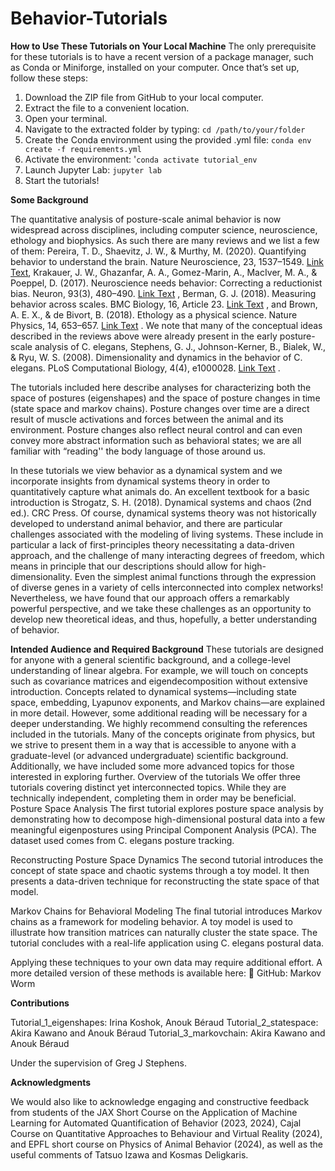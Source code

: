 # Behavior-Tutorials

**How to Use These Tutorials on Your Local Machine**
The only prerequisite for these tutorials is to have a recent version of a package manager, such as Conda or Miniforge, installed on your computer. Once that’s set up, follow these steps:

1. Download the ZIP file from GitHub to your local computer.
2. Extract the file to a convenient location.
3. Open your terminal.
4. Navigate to the extracted folder by typing:
`cd /path/to/your/folder`
5. Create the Conda environment using the provided .yml file:
`conda env create -f requirements.yml`
6. Activate the environment:
'`conda activate tutorial_env`
7. Launch Jupyter Lab:
`jupyter lab`
8. Start the tutorials!

**Some Background** 

The quantitative analysis of posture-scale animal behavior is now widespread across disciplines, including computer science, neuroscience, ethology and biophysics.  As such there are many reviews and we list a few of them: Pereira, T. D., Shaevitz, J. W., & Murthy, M. (2020). Quantifying behavior to understand the brain. Nature Neuroscience, 23, 1537–1549. [Link Text](https://doi.org/10.1038/s41593-020-00734-z), Krakauer, J. W., Ghazanfar, A. A., Gomez-Marin, A., MacIver, M. A., & Poeppel, D. (2017). Neuroscience needs behavior: Correcting a reductionist bias. Neuron, 93(3), 480–490. [Link Text](https://doi.org/10.1016/j.neuron.2016.12.041) , Berman, G. J. (2018). Measuring behavior across scales. BMC Biology, 16, Article 23. [Link Text](https://doi.org/10.1186/s12915-018-0494-7) , and Brown, A. E. X., & de Bivort, B. (2018). Ethology as a physical science. Nature Physics, 14, 653–657. [Link Text](https://doi.org/10.1038/s41567-018-0188-z) .  We note that many of the conceptual ideas described in the reviews above were already present in the early posture-scale analysis of C. elegans, Stephens, G. J., Johnson-Kerner, B., Bialek, W., & Ryu, W. S. (2008). Dimensionality and dynamics in the behavior of C. elegans. PLoS Computational Biology, 4(4), e1000028. [Link Text](https://doi.org/10.1371/journal.pcbi.1000028) .

The tutorials included here describe analyses for characterizing both the space of postures (eigenshapes) and the space of posture changes in time (state space and markov chains). Posture changes over time are a direct result of muscle activations and forces between the animal and its environment. Posture changes also reflect neural control and can even convey more abstract information such as behavioral states; we are all familiar with “reading'' the body language of those around us.

In these tutorials we view behavior as a dynamical system and we incorporate insights from dynamical systems theory in order to quantitatively capture what animals do.  An excellent textbook for a basic introduction is Strogatz, S. H. (2018). Dynamical systems and chaos (2nd ed.). CRC Press. Of course, dynamical systems theory was not historically developed to understand animal behavior, and there are particular challenges associated with the modeling of living systems. These include in particular a lack of first-principles theory necessitating a data-driven approach, and the challenge of many interacting degrees of freedom, which means in principle that our descriptions should allow for high-dimensionality. Even the simplest animal functions through the expression of diverse genes in a variety of cells interconnected into complex networks!  Nevertheless, we have found that our approach offers a remarkably powerful perspective, and we take these challenges as an opportunity to develop new theoretical ideas, and thus, hopefully, a better understanding of behavior.

**Intended Audience and Required Background** 
These tutorials are designed for anyone with a general scientific background, and a college-level understanding of linear algebra. For example, we will touch on concepts such as covariance matrices and eigendecomposition without extensive introduction. Concepts related to dynamical systems—including state space, embedding, Lyapunov exponents, and Markov chains—are explained in more detail. However, some additional reading will be necessary for a deeper understanding. We highly recommend consulting the references included in the tutorials.
Many of the concepts originate from physics, but we strive to present them in a way that is accessible to anyone with a graduate-level (or advanced undergraduate) scientific background. Additionally, we have included some more advanced topics for those interested in exploring further.
Overview of the tutorials
We offer three tutorials covering distinct yet interconnected topics. While they are technically independent, completing them in order may be beneficial.
Posture Space Analysis
 The first tutorial explores posture space analysis by demonstrating how to decompose high-dimensional postural data into a few meaningful eigenpostures using Principal Component Analysis (PCA). The dataset used comes from C. elegans posture tracking.


Reconstructing Posture Space Dynamics
 The second tutorial introduces the concept of state space and chaotic systems through a toy model. It then presents a data-driven technique for reconstructing the state space of that model.


Markov Chains for Behavioral Modeling
 The final tutorial introduces Markov chains as a framework for modeling behavior. A toy model is used to illustrate how transition matrices can naturally cluster the state space. The tutorial concludes with a real-life application using C. elegans postural data.


Applying these techniques to your own data may require additional effort. A more detailed version of these methods is available here:
 🔗 GitHub: Markov Worm

**Contributions** 

Tutorial_1_eigenshapes: Irina Koshok, Anouk Béraud
Tutorial_2_statespace: Akira Kawano and Anouk Béraud
Tutorial_3_markovchain: Akira Kawano and Anouk Béraud

Under the supervision of Greg J Stephens. 

**Acknowledgments** 

We would also like to acknowledge engaging and constructive feedback from students of the JAX Short Course on the Application of Machine Learning for Automated Quantification of Behavior (2023, 2024), Cajal Course on Quantitative Approaches to Behaviour and Virtual Reality (2024), and EPFL short course on Physics of Animal Behavior (2024), as well as the useful comments of Tatsuo Izawa and Kosmas Deligkaris.

